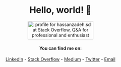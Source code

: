 
<div align="center">
  <br>
  
  # Hello, world! 👋

<a href="https://stackoverflow.com/users/9533909/hassanzadeh-sd"><img src="https://stackoverflow.com/users/flair/9533909.png" width="208" height="58" alt="profile for hassanzadeh.sd at Stack Overflow, Q&amp;A for professional and enthusiast programmers" title="profile for hassanzadeh.sd at Stack Overflow, Q&amp;A for professional and enthusiast programmers"></a>

  #### You can find me on:
  [LinkedIn](https://www.linkedin.com/in/hassanzadeh-sd/) - [Stack Overflow](https://stackoverflow.com/users/9533909/hassanzadeh-sd) - [Medium](https://medium.com/@hassanzadeh.sd) - [Twitter](https://twitter.com/hassanzadeh_sd) - [Email](mailto:hassanzadeh.sd@gmail.com)
  <br>
  <br>
  <br>
</div>
